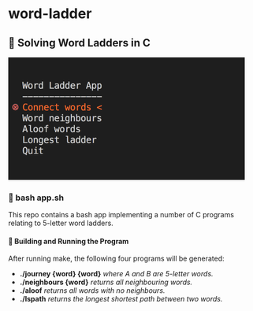 # word-ladder

## 📙 Solving Word Ladders in C
<img src="https://github.com/PatrickHume/word-ladder/blob/master/cover_image.png?raw=true" width="480">

### 🤖 bash app.sh
This repo contains a bash app implementing a number of C programs relating to 5-letter word ladders.

#### 🔧 Building and Running the Program
After running make, the following four programs will be generated:
- **./journey {word} {word}** *where A and B are 5-letter words.*
- **./neighbours {word}** *returns all neighbouring words.*
- **./aloof** *returns all words with no neighbours.*
- **./lspath** *returns the longest shortest path between two words.*
